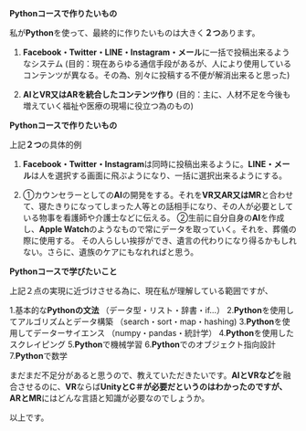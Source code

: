 **Pythonコースで作りたいもの**

私が**Python**を使って、最終的に作りたいものは大きく**２つ**あります。

1. **Facebook・Twitter・LINE・Instagram・メール**に一括で投稿出来るようなシステム
(目的：現在あらゆる通信手段があるが、人により使用しているコンテンツが異なる。その為、別々に投稿する不便が解消出来ると思った)

2. **AIとVR又はARを統合したコンテンツ作り**
(目的：主に、人材不足を今後も増えていく福祉や医療の現場に役立つ為のもの)

**Pythonコースで作りたいもの**

上記**２つ**の具体的例

1. **Facebook・Twitter・Instagram**は同時に投稿出来るように。**LINE・メール**は人を選択する画面に飛ぶようになり、一括に選択出来るようにする。

2. ①カウンセラーとしての**AI**の開発をする。それを**VR又AR又はMR**と合わせて、寝たきりになってしまった人等との話相手になり、その人が必要としている物事を看護師や介護士などに伝える。
②生前に自分自身の**AI**を作成し、**Apple Watch**のようなもので常にデータを取っていく。それを、葬儀の際に使用する。
その人らしい挨拶ができ、遺言の代わりになり得るかもしれない。さらに、遺族のケアにもなれればと思う。

**Pythonコースで学びたいこと**

上記２点の実現に近づけさせる為に、現在私が理解している範囲ですが、

1.基本的な**Pythonの文法**
（データ型・リスト・辞書・if…）
2.**Python**を使用してアルゴリズムとデータ構築
（search・sort・map・hashing)
3.**Python**を使用してデーターサイエンス
（numpy・pandas・統計学）
4.**Python**を使用したスクレイピング
5.**Python**で機械学習
6.**Python**でのオブジェクト指向設計
7.**Python**で数学

まだまだ不足分があると思うので、教えていただきたいです。**AIとVRなど**を融合させるのに、**VR**ならば**UnityとC＃**が必要だというのはわかったのですが、**AR**と**MR**にはどんな言語と知識が必要なのでしょうか。

以上です。
